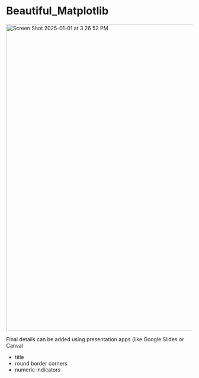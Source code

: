 # Beautiful_Matplotlib

<img width="827" alt="Screen Shot 2025-01-01 at 3 26 52 PM" src="https://github.com/user-attachments/assets/a531906e-9625-42cd-9a1c-681cc1fe83f8" />


Final details can be added using presentation apps (like Google Slides or Canva)
- title
- round border corners
- numeric indicators
